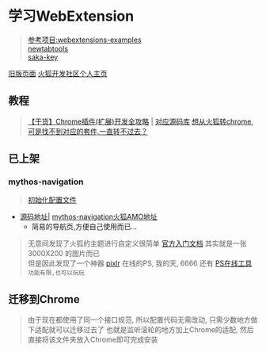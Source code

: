 # 学习WebExtension
> [参考项目:webextensions-examples](https://github.com/mdn/webextensions-examples)  
> [newtabtools](https://github.com/darktrojan/newtabtools)  
> [saka-key](https://github.com/lusakasa/saka-key)  

[旧版页面](https://addons.mozilla.org/zh-CN/developers/addons) 
[火狐开发社区个人主页](https://addons.mozilla.org/zh-CN/firefox/user/Myth_kuang/)

## 教程
> [【干货】Chrome插件(扩展)开发全攻略](http://www.cnblogs.com/liuxianan/p/chrome-plugin-develop.html) | [对应源码库](https://github.com/sxei/chrome-plugin-demo)
> [想从火狐转chrome,可是找不到对应的套件,一直转不过去？](https://www.zhihu.com/question/23342733)

## 已上架
### mythos-navigation
> [初始化配置文件](https://github.com/Kuangcp/LearnWebExtension/blob/master/mythos-navigation/json/main.json)

- [源码地址](/mythos-navigation)| [mythos-navigation火狐AMO地址](https://addons.mozilla.org/zh-CN/firefox/addon/kuangcp-nav/)
	- 简易的导航页,方便自己使用而已...


> 无意间发现了火狐的主题进行自定义很简单 [官方入门文档](https://developer.mozilla.org/en-US/Add-ons/Themes/Lightweight_themes)
其实就是一张 3000X200 的图片而已  
> 但是因此发现了一个神器 [pixlr](https://pixlr.com/editor/) 在线的PS, 我的天, 6666
还有 [PS在线工具](https://www.photoshop.com/tools?wf=editor)`功能有限,也可以玩玩`


## 迁移到Chrome
> 由于现在都使用了同一个接口规范, 所以配置代码无需改动, 只需少数地方做下适配就可以迁移过去了
也就是监听滚轮的地方加上Chrome的适配, 然后直接将该文件夹放入Chrome即可完成安装


